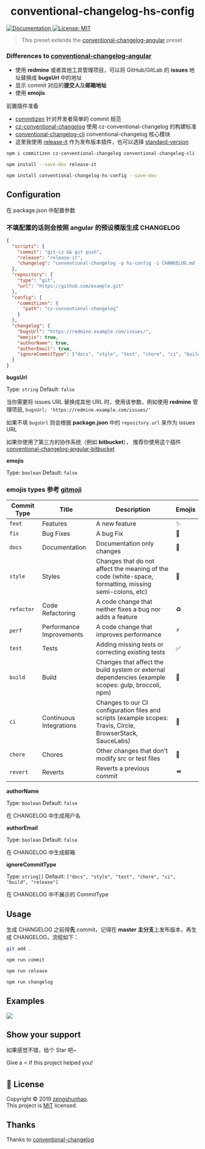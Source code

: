 <h1 align="center">conventional-changelog-hs-config</h1>
<p>
  <a href="https://github.com/f2283916660/conventional-changelog-hs-config#readme">
    <img alt="Documentation" src="https://img.shields.io/badge/documentation-yes-brightgreen.svg" target="_blank" />
  </a>
  <a href="https://github.com/f2283916660/conventional-changelog-hs-config/blob/master/LICENSE">
    <img alt="License: MIT" src="https://img.shields.io/badge/License-MIT-yellow.svg" target="_blank" />
  </a>
</p>

> This preset extends the [conventional-changelog-angular](https://github.com/conventional-changelog/conventional-changelog/blob/master/packages/conventional-changelog-angular/README.md) preset

### Differences to [conventional-changelog-angular](https://github.com/conventional-changelog/conventional-changelog/blob/master/packages/conventional-changelog-angular/README.md)

- 使用 **redmine** 或者其他工具管理项目，可以将 GitHub/GitLab 的 **issues** 地址替换成 **bugsUrl** 中的地址
- 显示 commit 对应的**提交人**及**邮箱地址**
- 使用 **emojis**

前置插件准备

- [commitizen](https://github.com/commitizen/cz-cli) 针对开发者简单的 commit 规范
- [cz-conventional-changelog](https://github.com/commitizen/cz-conventional-changelog) 使用 cz-conventional-changelog 的构建标准
- [conventional-changelog-cli](https://github.com/conventional-changelog/conventional-changelog/tree/master/packages/conventional-changelog-cli#readme) conventional-changelog 核心模块
- 这里我使用 [release-it](https://github.com/release-it/release-it#readme) 作为发布版本插件，也可以选择 [standard-version](https://github.com/conventional-changelog/standard-version)

```sh
npm i commitizen cz-conventional-changelog conventional-changelog-cli --save-dev

npm install --save-dev release-it
```

```sh
npm install conventional-changelog-hs-config --save-dev
```

## Configuration

在 package.json 中配置参数

### 不填配置的话则会按照 angular 的预设模版生成 CHANGELOG

```json
{
  "scripts": {
    "commit": "git-cz && git push",
    "release": "release-it",
    "changelog": "conventional-changelog -p hs-config -i CHANGELOG.md -s -r 0"
  },
  "repository": {
    "type": "git",
    "url": "https://github.com/example.git"
  },
  "config": {
    "commitizen": {
      "path": "cz-conventional-changelog"
    }
  },
  "changelog": {
    "bugsUrl": "https://redmine.example.com/issues/",
    "emojis": true,
    "authorName": true,
    "authorEmail": true,
    "ignoreCommitType": ["docs", "style", "test", "chore", "ci", "build", "release"]
  }
}
```

**bugsUrl**

Type: `string` Default: `false`

当你需要将 issues URL 替换成其他 URL 时，使用该参数，例如使用 **redmine** 管理项目, `bugsUrl: 'https://redmine.example.com/issues/'`

如果不填 `bugsUrl` 则会根据 **package.json** 中的 `repository.url` 来作为 issues URL

如果你使用了第三方的协作系统（例如 **bitbucket**）， 推荐你使用这个插件 [conventional-changelog-angular-bitbucket](https://github.com/uglow/conventional-changelog-angular-bitbucket)

**emojis**

Type: `boolean` Default: `false`

### emojis types 参考 [gitmoji](https://gitmoji.carloscuesta.me/)

| Commit Type | Title                    | Description                                                                                                 | Emojis |
| ----------- | ------------------------ | ----------------------------------------------------------------------------------------------------------- | ------ |
| `feat`      | Features                 | A new feature                                                                                               | ✨      |
| `fix`       | Bug Fixes                | A bug Fix                                                                                                   | 🐛     |
| `docs`      | Documentation            | Documentation only changes                                                                                  | 📝     |
| `style`     | Styles                   | Changes that do not affect the meaning of the code (white-space, formatting, missing semi-colons, etc)      | 💄     |
| `refactor`  | Code Refactoring         | A code change that neither fixes a bug nor adds a feature                                                   | ♻️     |
| `perf`      | Performance Improvements | A code change that improves performance                                                                     | ⚡️     |
| `test`      | Tests                    | Adding missing tests or correcting existing tests                                                           | ✅      |
| `build`     | Build                    | Changes that affect the build system or external dependencies (example scopes: gulp, broccoli, npm)         | 👷     |
| `ci`        | Continuous Integrations  | Changes to our CI configuration files and scripts (example scopes: Travis, Circle, BrowserStack, SauceLabs) | 🔧     |
| `chore`     | Chores                   | Other changes that don't modify src or test files                                                           | 🎫     |
| `revert`    | Reverts                  | Reverts a previous commit                                                                                   | ⏪      |

**authorName**

Type: `boolean` Default: `false`

在 CHANGELOG 中生成用户名

**authorEmail**

Type: `boolean` Default: `false`

在 CHANGELOG 中生成邮箱

**ignoreCommitType**

Type: `string[]` Default: `["docs", "style", "test", "chore", "ci", "build", "release"]`

在 CHANGELOG 中不展示的 CommitType 

## Usage

生成 CHANGELOG 之前得**先** commit，记得在 **master** **主分支**上发布版本，再生成 CHANGELOG，流程如下：

```sh
git add .

npm run commit

npm run release

npm run changelog
```

## Examples

![](https://raw.githubusercontent.com/f2283916660/blog-img/master/img/vue-admin/20190710133722.png)

## Show your support

如果感觉不错，给个 Star 吧~

Give a ⭐️ if this project helped you!

## 📝 License

Copyright © 2019 [zengshunhao](https://github.com/f2283916660).<br />
This project is [MIT](https://github.com/f2283916660/conventional-changelog-hs-config/blob/master/LICENSE) licensed.

## Thanks

Thanks to [conventional-changelog](https://github.com/conventional-changelog/conventional-changelog)
